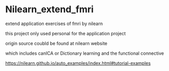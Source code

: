 # Nilearn_extend_fmri
extend application exercises of fmri by nilearn

this project only used personal for the application project

origin source coubld be found at nilearn website

which includes canICA or Dictionary learning and the functional connective

https://nilearn.github.io/auto_examples/index.html#tutorial-examples
